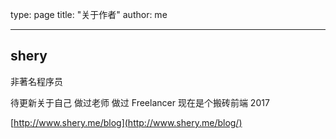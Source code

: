 type: page
title: "关于作者"
author: me

---

## shery

非著名程序员

待更新关于自己
做过老师
做过 Freelancer
现在是个搬砖前端
2017

[http://www.shery.me/blog](http://www.shery.me/blog/)
